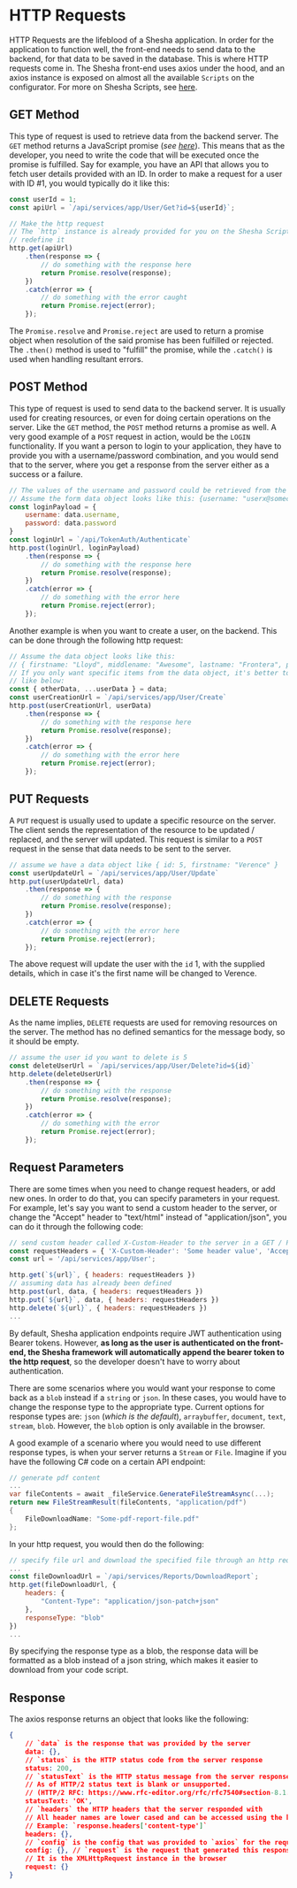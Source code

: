 # HTTP Requests
HTTP Requests are the lifeblood of a Shesha application. In order for the application to function well, the front-end needs to send data to the backend, for that data to be saved in the database. This is where HTTP requests come in. The Shesha front-end uses axios under the hood, and an axios instance is exposed on almost all the available `Scripts` on the configurator. For more on Shesha Scripts, see [here](/docs/front-end-basics/configured-views/client-side-scripting/basic-scripting/).

## GET Method
This type of request is used to retrieve data from the backend server. The `GET` method returns a JavaScript promise (_see [here](https://developer.mozilla.org/en-US/docs/Web/JavaScript/Reference/Global_Objects/Promise)_). This means that as the developer, you need to write the code that will be executed once the promise is fulfilled. Say for example, you have an API that allows you to fetch user details provided with an ID. In order to make a request for a user with ID #1, you would typically do it like this:

```JavaScript
const userId = 1;
const apiUrl = `/api/services/app/User/Get?id=${userId}`;

// Make the http request
// The `http` instance is already provided for you on the Shesha Script and you don't need to
// redefine it
http.get(apiUrl)
	.then(response => {
		// do something with the response here
		return Promise.resolve(response);
	})
	.catch(error => {
		// do something with the error caught
		return Promise.reject(error); 
	});
```

The `Promise.resolve` and `Promise.reject` are used to return a promise object when resolution of the said promise has been fulfilled or rejected. The `.then()` method is used to "fulfill" the promise, while the `.catch()` is used when handling resultant errors. 

## POST Method
This type of request is used to send data to the backend server. It is usually used for creating resources, or even for doing certain operations on the server. Like the `GET` method, the `POST` method returns a promise as well. A very good example of a `POST` request in action, would be the `LOGIN` functionality. If you want a person to login to your application, they have to provide you with a username/password combination, and you would send that to the server, where you get a response from the server either as a success or a failure.

```JavaScript
// The values of the username and password could be retrieved from the form data object. 
// Assume the form data object looks like this: {username: "userx@somecompany.com", "password987"}
const loginPayload = {
	username: data.username,
	password: data.password
}
const loginUrl = `/api/TokenAuth/Authenticate`
http.post(loginUrl, loginPayload)
	.then(response => {
		// do something with the response here
		return Promise.resolve(response);
	})
	.catch(error => {
		// do something with the error here
		return Promise.reject(error);
	});
```

Another example is when you want to create a user, on the backend. This can be done through the following http request:

```JavaScript
// Assume the data object looks like this: 
// { firstname: "Lloyd", middlename: "Awesome", lastname: "Frontera", password: "Javier123", otherData: { usefulness: 1, awesomeness: -5 } }
// If you only want specific items from the data object, it's better to use the rest operator
// like below:
const { otherData, ...userData } = data;
const userCreationUrl = `/api/services/app/User/Create`
http.post(userCreationUrl, userData)
	.then(response => {
		// do something with the response here
		return Promise.resolve(response);
	})
	.catch(error => {
		// do something with the error here
		return Promise.reject(error);
	});
```

## PUT Requests
A `PUT` request is usually used to update a specific resource on the server. The client sends the representation of the resource to be updated / replaced, and the server will updated. This request is similar to a `POST` request in the sense that data needs to be sent to the server.

```JavaScript
// assume we have a data object like { id: 5, firstname: "Verence" }
const userUpdateUrl = `/api/services/app/User/Update`
http.put(userUpdateUrl, data)
	.then(response => {
		// do something with the response
		return Promise.resolve(response);
	})
	.catch(error => {
		// do something with the error here
		return Promise.reject(error);
	});
```

The above request will update the user with the `id`  1, with the supplied details, which in case it's the first name will be changed to Verence. 

## DELETE Requests
As the name implies, `DELETE` requests are used for removing resources on the server. The method has no defined semantics for the message body, so it should be empty.

```JavaScript
// assume the user id you want to delete is 5
const deleteUserUrl = `/api/services/app/User/Delete?id=${id}`
http.delete(deleteUserUrl)
	.then(response => {
		// do something with the response
		return Promise.resolve(response);
	})
	.catch(error => {
		// do something with the error
		return Promise.reject(error);
	});
```

## Request Parameters
There are some times when you need to change request headers, or add new ones. In order to do that, you can specify parameters in your request. For example, let's say you want to send a custom header to the server, or change the "Accept" header to "text/html" instead of "application/json", you can do it through the following code:

```JavaScript
// send custom header called X-Custom-Header to the server in a GET / POST / PUT / DELETE request along with changing the Accept header to text/html
const requestHeaders = { 'X-Custom-Header': 'Some header value', 'Accept': 'text/html' };
const url = '/api/services/app/User';

http.get(`${url}`, { headers: requestHeaders })
// assuming data has already been defined
http.post(url, data, { headers: requestHeaders }) 
http.put(`${url}`, data, { headers: requestHeaders }) 
http.delete(`${url}`, { headers: requestHeaders }) 
...
```

By default, Shesha application endpoints require JWT authentication using Bearer tokens. However, **as long as the user is authenticated on the front-end, the Shesha framework will automatically append the bearer token to the http request**, so the developer doesn't have to worry about authentication.

There are some scenarios where you would want your response to come back as a `blob` instead if a `string` or `json`. In these cases, you would have to change the response type to the appropriate type. Current options for response types are: `json` (*which is the default*), `arraybuffer`, `document`, `text`, `stream`, `blob`. However, the `blob` option is only available in the browser.

A good example of a scenario where you would need to use different response types, is when your server returns a `Stream` or `File`. Imagine if you have the following C# code on a certain API endpoint:

```C#
// generate pdf content
...
var fileContents = await _fileService.GenerateFileStreamAsync(...);
return new FileStreamResult(fileContents, "application/pdf")
{
	FileDownloadName: "Some-pdf-report-file.pdf"
};
```

In your http request, you  would then do the following:
```JavaScript
// specify file url and download the specified file through an http request
...
const fileDownloadUrl = `/api/services/Reports/DownloadReport`;
http.get(fileDownloadUrl, { 
	headers: {
		"Content-Type": "application/json-patch+json"
	},
	responseType: "blob"
})
...
```

By specifying the response type as a blob, the response data will be formatted as a blob instead of a json string, which makes it easier to download from your code script.

## Response 
The axios response returns an object that looks like the following:
```JSON
{ 
	// `data` is the response that was provided by the server 
	data: {}, 
	// `status` is the HTTP status code from the server response 
	status: 200, 
	// `statusText` is the HTTP status message from the server response 
	// As of HTTP/2 status text is blank or unsupported. 
	// (HTTP/2 RFC: https://www.rfc-editor.org/rfc/rfc7540#section-8.1.2.4) 
	statusText: 'OK', 
	// `headers` the HTTP headers that the server responded with 
	// All header names are lower cased and can be accessed using the bracket notation. 
	// Example: `response.headers['content-type']` 
	headers: {}, 
	// `config` is the config that was provided to `axios` for the request 
	config: {}, // `request` is the request that generated this response 
	// It is the XMLHttpRequest instance in the browser 
	request: {} 
}
```
